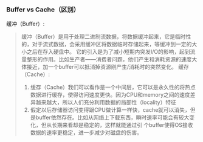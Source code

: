 ### Buffer vs Cache（区别）
  缓冲（Buffer）:
  > 缓冲（Buffer）是用于处理二进制流数据，将数据缓冲起来，它是临时性的，对于流式数据，会采用缓冲区将数据临时存储起来，等缓冲到一定的大小之后在存入硬盘中。
  > 它的引入是为了减小短期内突发I/O的影响，起到流量整形的作用。比如生产者——消费者问题，他们产生和消耗资源的速度大体接近，加一个buffer可以抵消掉资源刚产生/消耗时的突然变化。
  缓存（Cache）:
  > 1. 缓存（Cache）我们可以看作是一个中间层，它可以是永久性的将热点数据进行缓存，使得访问速度更快。因为CPU和memory之间的速度差异越来越大，所以人们充分利用数据的局部性（locality）特征
  > 2. 假定以后存储器访问变得跟CPU做计算一样快，cache就可以消失，但是buffer依然存在。比如从网络上下载东西，瞬时速率可能会有较大变化，但从长期来看却是稳定的，这样就能通过引   个buffer使得OS接收数据的速率更稳定，进一步减少对磁盘的伤害。

  